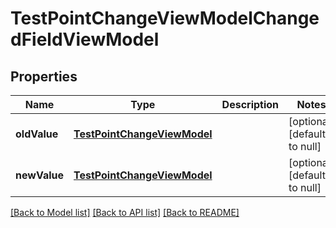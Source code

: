 # TestPointChangeViewModelChangedFieldViewModel
## Properties

| Name | Type | Description | Notes |
|------------ | ------------- | ------------- | -------------|
| **oldValue** | [**TestPointChangeViewModel**](TestPointChangeViewModel.md) |  | [optional] [default to null] |
| **newValue** | [**TestPointChangeViewModel**](TestPointChangeViewModel.md) |  | [optional] [default to null] |

[[Back to Model list]](../README.md#documentation-for-models) [[Back to API list]](../README.md#documentation-for-api-endpoints) [[Back to README]](../README.md)

